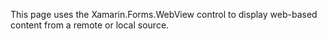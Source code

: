 ﻿This page uses the Xamarin.Forms.WebView control to display web-based content from a remote or local source.
